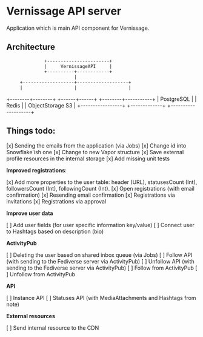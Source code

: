 # Vernissage API server

Application which is main API component for Vernissage.

## Architecture

                  +-----------------------+
                  |     VernissageAPI     |
                  +----------+------------+
                             |
         +-------------------+-------------------+
         |                   |                   |
+--------+--------+   +------+------+   +--------+-----------+
|   PostgreSQL    |   |    Redis    |   |  ObjectStorage S3  |
+-----------------+   +-------------+   +--------------------+

## Things todo:

[x] Sending the emails from the application (via Jobs)
[x] Change id into Snowflake'ish one
[x] Change to new Vapor structure
[x] Save external profile resources in the internal storage
[x] Add missing unit tests

**Improved registrations**:

[x] Add more properties to the user table: header (URL), statusesCount (Int), followersCount (Int), followingCount (Int).
[x] Open registrations (with email confirmation)
[x] Resending email confirmation
[x] Registrations via invitations
[x] Registrations via approval

**Improve user data**

[ ] Add user fields (for user specific information key/value)
[ ] Connect user to Hashtags based on description (bio)

**ActivityPub**

[ ] Deleting the user based on shared inbox queue (via Jobs)
[ ] Follow API (with sending to the Fediverse server via ActivityPub)
[ ] Unfollow API (with sending to the Fediverse server via ActivityPub)
[ ] Follow from ActivityPub
[ ] Unfollow from ActivityPub

**API**

[ ] Instance API
[ ] Statuses API (with MediaAttachments and Hashtags from note)

**External resources**

[ ] Send internal resource to the CDN
